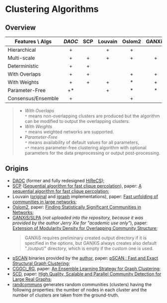 # Clustering Algorithms

## Overview

Features \ Algs		  | *DAOC*  | SCP	| Louvain | Oslom2 | GANXiS | pSCAN | CGGCi_RG | SCD
| ---			 	        | :-: 	  | :-: | :-: 		| :-: 	 | :-: 		| :-: 	| :-:      | :-:
Hierarchical    	  | +       |  	  | + 		  | +  	   | 			  | 		  |          | 
Multi-scale     	  | + 	    | + 	| + 		  | + 	   | + 		  | 		  |          | 
Deterministic   	  | + 	    | + 	| 			  |        | 			  | ? 	  |          | ?
With Overlaps   	  | + 	    | + 	| 			  | + 	   | + 		  | + 	  | *        | 
With Weights        | +       | +   | +       | *      | +      |       |          |
Parameter-Free  	  | +* 	    | 		| + 		  | * 	   | * 		  |  		  | *        | *
Consensus/Ensemble  | + 	    | 		| 			  | + 	   | 			  | 		  | +        | 

> - *With Overlaps*  
> `*` means non-overlapping clusters are produced but the algorithm can be modified to output the overlapping clusters.
> - *With Weights*  
> `*` means weighted networks are supported.
> - *Parameter-Free*  
> `*` means availability of default values for all parameters,  
> `+*` means parameter-free clustering algorithm with optional parameters for the data preprocessing or output post-processing.


## Origins

* [DAOC](https://github.com/eXascaleInfolab/daoc) (former and fully redesigned [HiReCS](http://www.lumais.com/hirecs));
* [SCP](http://www.lce.hut.fi/~mtkivela/kclique.html) ([Sequential algorithm for fast clique percolation](http://www.lce.hut.fi/research/mm/complex/software/)), paper: [A sequential algorithm for fast clique percolation](https://arxiv.org/abs/0805.1449);
* Louvain ([original](https://sites.google.com/site/findcommunities/) and [igraph](http://igraph.org/python/doc/igraph.Graph-class.html#community_multilevel) implementations), paper: [Fast unfolding of communities in large networks](https://arxiv.org/abs/0803.0476);
* [Oslom2](http://www.oslom.org/software.htm), paper: [Finding Statistically Significant Communities in Networks](https://arxiv.org/abs/1012.2363);
* [GANXiS/SLPA](https://sites.google.com/site/communitydetectionslpa/) (*not uploaded into the repository, because it was provided by the author Jerry Xie for "academic use only"*<!-- ; *deterministic algorithm LabelRankT* is a modification of GANXiS, but LabelRankT is not publicly available -->), paper: [Extension of Modularity Density for Overlapping Community Structure](http://ieeexplore.ieee.org/document/6921686/);
  > GANXiS requires preliminary created output directory if it is specified in the options, but GANXiS always creates also default "./output/" directory, which is empty if the custom one is used.
* [pSCAN](https://github.com/eXascaleInfolab/pSCAN) binaries provided by the [author](http://www.cse.unsw.edu.au/~ljchang/), paper: [pSCAN : Fast and Exact Structural Graph Clustering](http://ieeexplore.ieee.org/document/7498245/);
* [CGGCi_RG](https://github.com/eXascaleInfolab/CGGC), paper: [An Ensemble Learning Strategy for Graph Clustering](https://www.cc.gatech.edu/dimacs10/papers/%5B18%5D-dimacs10_ovelgoennegeyerschulz.pdf);
* [SCD](http://www.dama.upc.edu), paper: [High Quality, Scalable and Parallel Community Detection for Large Real Graphs](http://wwwconference.org/proceedings/www2014/proceedings/p225.pdf);
* [randcommuns](/algorithms/randcommuns.py) generates random communities (clusters) having the following properties: the number of nodes in each cluster and the number of clusters are taken from the ground-truth.
